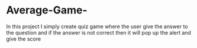 # Average-Game-
In this project I simply create  quiz game where the user give the answer to the question and if the answer is not correct then it will pop up the alert and give the score 
